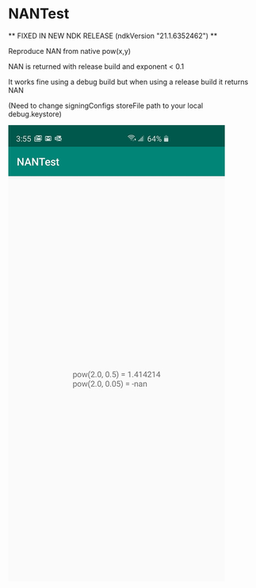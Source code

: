 # NANTest

** FIXED IN NEW NDK RELEASE (ndkVersion "21.1.6352462") **

Reproduce NAN from native pow(x,y)

NAN is returned with release build and exponent < 0.1

It works fine using a debug build but when using a release build it returns NAN

(Need to change signingConfigs storeFile path to your local debug.keystore)


![Image](https://github.com/foolioJones/NANTest/blob/master/Screenshot_20200224-035527_NANTest.jpg)
